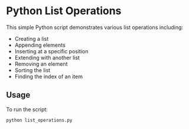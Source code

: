 # Python List Operations

This simple Python script demonstrates various list operations including:

- Creating a list
- Appending elements
- Inserting at a specific position
- Extending with another list
- Removing an element
- Sorting the list
- Finding the index of an item

## Usage

To run the script:

```bash
python list_operations.py

